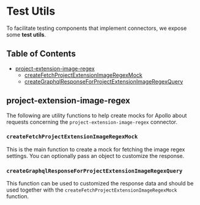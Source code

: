 # Test Utils

To facilitate testing components that implement connectors, we expose some **test utils**.

## Table of Contents

- [project-extension-image-regex](#project-extension-image-regex)
  - [createFetchProjectExtensionImageRegexMock](#createfetchprojectextensionimageregexmock)
  - [createGraphqlResponseForProjectExtensionImageRegexQuery](#creategraphqlresponseforprojectextensionimageregexquery)

## project-extension-image-regex

The following are utility functions to help create mocks for Apollo about requests concerning the `project-extension-image-regex` connector.

### `createFetchProjectExtensionImageRegexMock`

This is the main function to create a mock for fetching the image regex settings. You can optionally pass an object to customize the response.

### `createGraphqlResponseForProjectExtensionImageRegexQuery`

This function can be used to customized the response data and should be used together with the `createFetchProjectExtensionImageRegexMock` function.
